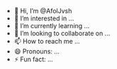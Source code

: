 - 👋 Hi, I’m @AfolJvsh
- 👀 I’m interested in ...
- 🌱 I’m currently learning ...
- 💞️ I’m looking to collaborate on ...
- 📫 How to reach me ...
- 😄 Pronouns: ...
- ⚡ Fun fact: ...

<!---
AfolJvsh/AfolJvsh is a ✨ special ✨ repository because its `README.md` (this file) appears on your GitHub profile.
You can click the Preview link to take a look at your changes.
--->
